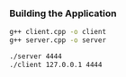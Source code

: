 

### Building the Application
```bash
g++ client.cpp -o client
g++ server.cpp -o server
```


```bash
./server 4444
./client 127.0.0.1 4444